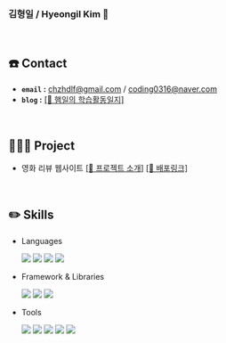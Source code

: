 ### 김형일 / Hyeongil Kim 👋
<br>

## ☎️ Contact
- **`email` :** chzhdlf@gmail.com / coding0316@naver.com
- **`blog` :** <a href="https://chzhdlf.tistory.com/">[🔗 햄일의 학습활동일지]</a>
<br>

##  🧑🏻‍💻 Project
- 영화 리뷰 웹사이트 <a href="https://github.com/codestates-seb/seb44_main_033">[🔗 프로젝트 소개]</a> <a href="http://cinema-princess-s3-bucket.s3-website.ap-northeast-2.amazonaws.com/">[🔗 배포링크]</a>
<br>

##  ✏️ Skills
- Languages

   <img src="https://img.shields.io/badge/javascript-F7DF1E?style=for-the-badge&logo=javascript&logoColor=white"/> <img src="https://img.shields.io/badge/typescript-3178C6?style=for-the-badge&logo=typescript&logoColor=white"/> <img src="https://img.shields.io/badge/html-E34F26?style=for-the-badge&logo=html5&logoColor=white"/> <img src="https://img.shields.io/badge/css-1572B6?style=for-the-badge&logo=css3&logoColor=white"/>

- Framework & Libraries
  
  <img src="https://img.shields.io/badge/REACT-61DAFB?style=for-the-badge&logo=react&logoColor=white"/> <img src="https://img.shields.io/badge/redux-764ABC?style=for-the-badge&logo=redux&logoColor=white"/> <img src="https://img.shields.io/badge/styledcomponents-DB7093?style=for-the-badge&logo=styledcomponents&logoColor=white"/>

- Tools

   <img src="https://img.shields.io/badge/vscode-007ACC?style=for-the-badge&logo=visualstudiocode&logoColor=white"/>  <img src="https://img.shields.io/badge/github-181717?style=for-the-badge&logo=github&logoColor=white"/>  <img src="https://img.shields.io/badge/git-F05032?style=for-the-badge&logo=git&logoColor=white"/>  <img src="https://img.shields.io/badge/notion-000000?style=for-the-badge&logo=notion&logoColor=white"/> <img src="https://img.shields.io/badge/discord-5865F2?style=for-the-badge&logo=discord&logoColor=white"/>
